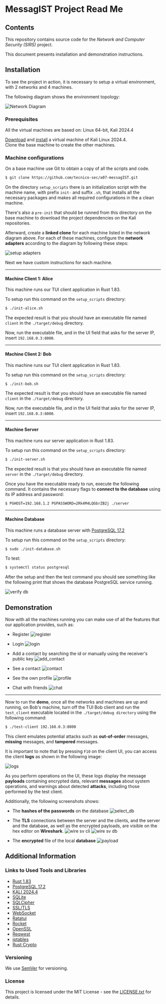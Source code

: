 # MessagIST Project Read Me

## Contents

This repository contains source code for the *Network and Computer Security (SIRS)* project.

This document presents installation and demonstration instructions.


<!-- --------------------------------------------------------------------------- -->
## Installation

To see the project in action, it is necessary to setup a virtual environment, with 2 networks and 4 machines.  

The following diagram shows the environment topology:

![Network Diagram](img/network.drawio.png)


### Prerequisites

All the virtual machines are based on: Linux 64-bit, Kali 2024.4

[Download](https://www.kali.org/get-kali/#kali-installer-images) and [install](https://github.com/tecnico-sec/Setup) a virtual machine of Kali Linux 2024.4.  
Clone the base machine to create the other machines.


### Machine configurations

On a base machine use Git to obtain a copy of all the scripts and code.
```sh
$ git clone https://github.com/tecnico-sec/a07-messagIST.git
```
On the directory `setup_scripts` there is an initialization script with the machine name, with prefix `init-` and suffix `.sh`, that installs all the necessary packages and makes all required configurations in the a clean machine.

There's also a `pre-init` that should be runned from this directory on the base machine to download the project dependencies on the Kali repositories.

Afterward, create a **linked clone** for each machine listed in the network diagram above.
For each of these machines, configure the **network adapters** according to the diagram by following these steps:

![setup adapters](img/vms.png)

Next we have custom instructions for each machine.

---
#### Machine Client 1: Alice

This machine runs our TUI client application in Rust 1.83.

To setup run this command on the `setup_scripts` directory:

```sh
$ ./init-alice.sh
```

The expected result is that you should have an executable file named `client` in the `./target/debug` directory.

Now, run the executable file, and in the UI field that asks for the server IP, insert `192.168.0.3:8000`.

<!-- // -------------------------------------------- -->
---
#### Machine Client 2: Bob

This machine runs our TUI client application in Rust 1.83.

To setup run this command on the `setup_scripts` directory:

```sh
$ ./init-bob.sh
```

The expected result is that you should have an executable file named `client` in the `./target/debug` directory.

Now, run the executable file, and in the UI field that asks for the server IP, insert `192.168.0.3:8000`.

<!-- // -------------------------------------------- -->
---
#### Machine Server

This machine runs our server application in Rust 1.83.

To setup run this command on the `setup_scripts` directory:

```sh
$ ./init-server.sh
```

The expected result is that you should have an executable file named `server` in the `./target/debug` directory.

Once you have the executable ready to run, execute the following command. It contains the necessary flags to **connect to the database** using its IP address and password:
```sh
$ PGHOST=192.168.1.2 PGPASSWORD=2Rk4M4LQGbrZB2j ./server
```


<!-- // -------------------------------------------- -->
---
#### Machine Database

This machine runs a database server with [PostgreSQL 17.2](https://www.postgresql.org)

To setup run this command on the `setup_scripts` directory:
```sh
$ sudo ./init-database.sh
```

To test:
```sh
$ systemctl status postgresql
```

After the setup and then the test command you should see something like the following print that shows the database PostgreSQL service running.

![verify db](img/verify_db.png)

<!-- --------------------------------------------------------------------------- -->
## Demonstration

Now with all the machines running you can make use of all the features that our application provides, such as:
- Register
![register](img/register.png)

- Login
![login](img/login.png)

- Add a contact by searching the id or manually using the receiver's public key
![add_contact](img/add_contact.png)

- See a contact
![contact](img/contact.png)

- See the own profile
![profile](img/profile.png)

- Chat with friends
![chat](img/chats.png)

---

Now to run the **demo**, once all the networks and machines are up and running, on Bob's machine, turn off the TUI Bob client and run the `test_client` executable located in the `./target/debug directory` using the following command:

```sh
$ ./test-client 192.168.0.3:8000
```
This client emulates potential attacks such as **out-of-order** messages, **missing** messages, and **tampered** messages.

It is important to note that by pressing `F10` on the client UI, you can access the client **logs** as shown in the following image:

![logs](img/logsf10.png)

As you perform operations on the UI, these logs display the message **payloads** containing encrypted data, relevant **messages** about system operations, and warnings about detected **attacks**, including those performed by the test client.


Additionally, the following screenshots shows:
- The **hashes of the passwords** on the database
![select_db](img/select_db.png)

- The **TLS** connections between the server and the clients, and the server and the database, as well as the encrypted payloads, are visible on the hex editor on **Wireshark**.
![wire sv cli](img/sv_cli.png)
![wire sv db](img/sv_db.png)

- The **encrypted** file of the local **database**
![payload](img/payload.png)



<!-- --------------------------------------------------------------------------- -->
## Additional Information

### Links to Used Tools and Libraries
- [Rust 1.83](https://www.rust-lang.org)
- [PostgreSQL 17.2](https://www.postgresql.org)
- [KALI 2024.4](https://www.kali.org)
- [SQLite](https://www.sqlite.org)
- [SQLCipher](https://www.zetetic.net/sqlcipher/)
- [SSL/TLS](https://docs.rs/native-tls/latest/native_tls/)
- [WebSocket](https://docs.rs/reqwest-websocket/latest/reqwest_websocket/)
- [Ratatui](https://ratatui.rs)
- [Rocket](https://rocket.rs)
- [OpenSSL](https://www.openssl.org)
- [Reqwest](https://docs.rs/reqwest/latest/reqwest/)
- [iptables](https://linux.die.net/man/8/iptables)
- [Rust Crypto](https://github.com/rustcrypto)

### Versioning
We use [SemVer](http://semver.org/) for versioning.  

### License
This project is licensed under the MIT License - see the [LICENSE.txt](LICENSE.txt) for details.
